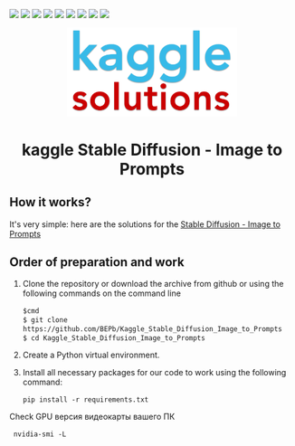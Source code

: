 <p>
  <img  src="https://img.shields.io/github/stars/BEPb/Kaggle_Stable_Diffusion_Image_to_Prompts" />
  <img src="https://img.shields.io/github/contributors/BEPb/Kaggle_Stable_Diffusion_Image_to_Prompts" />
  <img src="https://img.shields.io/github/last-commit/BEPb/Kaggle_Stable_Diffusion_Image_to_Prompts" />
  <img src="https://visitor-badge.laobi.icu/badge?page_id=BEPb.Kaggle_Stable_Diffusion_Image_to_Prompts" />
  <img src="https://img.shields.io/github/languages/count/BEPb/Kaggle_Stable_Diffusion_Image_to_Prompts" />
  <img src="https://img.shields.io/github/languages/top/BEPb/Kaggle_Stable_Diffusion_Image_to_Prompts" />
  <img src="https://img.shields.io/badge/license-MIT-blue.svg?color=f64152" />
  <img  src="https://img.shields.io/github/issues/BEPb/Kaggle_Stable_Diffusion_Image_to_Prompts" />
  <img  src="https://img.shields.io/github/issues-pr/BEPb/Kaggle_Stable_Diffusion_Image_to_Prompts" />
</p>
<div align="center">

<img src="./art/logo.png" alt="Bot logo" width="300" height="156.5">

# kaggle Stable Diffusion - Image to Prompts

</div>

## How it works?

It's very simple: here are the solutions for the [Stable Diffusion - Image to Prompts](https://www.kaggle.com/competitions/stable-diffusion-image-to-prompts/overview)

## Order of preparation and work

1. Clone the repository or download the archive from github or using the following commands on the command line
    ```command line
    $cmd
    $ git clone https://github.com/BEPb/Kaggle_Stable_Diffusion_Image_to_Prompts
    $ cd Kaggle_Stable_Diffusion_Image_to_Prompts
    ```

2. Create a Python virtual environment.
3. Install all necessary packages for our code to work using the following command:

     ```
     pip install -r requirements.txt
     ```

Check GPU
версия видеокарты вашего ПК
```commandline
 nvidia-smi -L
```


